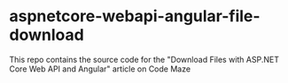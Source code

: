 # aspnetcore-webapi-angular-file-download
This repo contains the source code for the "Download Files with ASP.NET Core Web API and Angular" article on Code Maze
